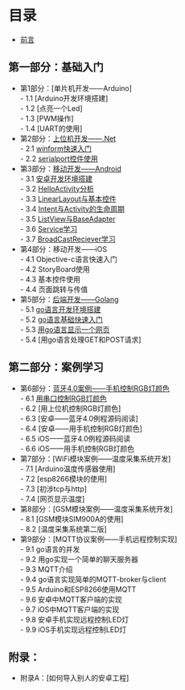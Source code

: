 # 目录
- [前言](preface.md)

## 第一部分：基础入门
- 第1部分：[单片机开发——Arduino]  
        - 1.1 [Arduino开发环境搭建]  
        - 1.2 [点亮一个Led]  
        - 1.3 [PWM操作]  
        - 1.4 [UART的使用]  
- 第2部分：[上位机开发——.Net](2.0.md)  
        - 2.1 [winform快速入门](2.1.md)  
        - 2.2 [serialport控件使用](2.2.md)  
- 第3部分：[移动开发——Android](3.0.md)  
        - 3.1 [安卓开发环境搭建](3.1.md)  
        - 3.2 [HelloActivity分析](3.2.md)  
        - 3.3 [LinearLayout与基本控件](3.3.md)  
        - 3.4 [Intent与Activity的生命周期](3.4.md)  
        - 3.5 [ListView与BaseAdapter](3.5.md)  
        - 3.6 [Service学习](3.6.md)  
        - 3.7 [BroadCastReciever学习](3.7.md)  
- 第4部分：移动开发——iOS  
        - 4.1 Objective-c语言快速入门  
        - 4.2 StoryBoard使用  
        - 4.3 基本控件使用  
        - 4.4 页面跳转与传值  
- 第5部分：[后端开发——Golang](5.0.md)  
        - 5.1 [go语言开发环境搭建](5.1.md)  
        - 5.2 [go语言基础快速入门](5.2.md)  
        - 5.3 [用go语言显示一个网页](5.3.md)  
        - 5.4 [用go语言处理GET和POST请求]  

## 第二部分：案例学习
- 第6部分：[蓝牙4.0案例——手机控制RGB灯颜色](6.0.md)  
        - 6.1 [用串口控制RGB灯颜色](6.1.md)  
        - 6.2 [用上位机控制RGB灯颜色]  
        - 6.3 [安卓——蓝牙4.0例程源码阅读]  
        - 6.4 [安卓——用手机控制RGB灯颜色]  
        - 6.5 iOS——蓝牙4.0例程源码阅读  
        - 6.6 iOS——用手机控制RGB灯颜色  
- 第7部分：[WiFi模块案例——温度采集系统开发]  
        - 7.1 [Arduino温度传感器使用]  
        - 7.2 [esp8266模块的使用]  
        - 7.3 [初涉tcp与http]  
        - 7.4 [网页显示温度]  
- 第8部分：[GSM模块案例——温度采集系统开发]  
        - 8.1 [GSM模块SIM900A的使用]  
        - 8.2 [温度采集系统第二版]  
- 第9部分：[MQTT协议案例——手机远程控制实现]  
        - 9.1 go语言的并发  
        - 9.2 用go实现一个简单的聊天服务器  
        - 9.3 MQTT介绍  
        - 9.4 go语言实现简单的MQTT-broker与client  
        - 9.5 Arduino和ESP8266使用MQTT  
        - 9.6 安卓中MQTT客户端的实现  
        - 9.7 iOS中MQTT客户端的实现  
        - 9.8 安卓手机实现远程控制LED灯  
        - 9.9 iOS手机实现远程控制LED灯  

## 附录：
- 附录A：[如何导入别人的安卓工程]  
